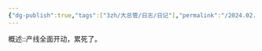 ```yaml
---
{"dg-publish":true,"tags":["3zh/大总管/日志/日记"],"permalink":"/2024.02.28累死/","dgPassFrontmatter":true,"noteIcon":""}
---
```



概述::产线全面开动，累死了。